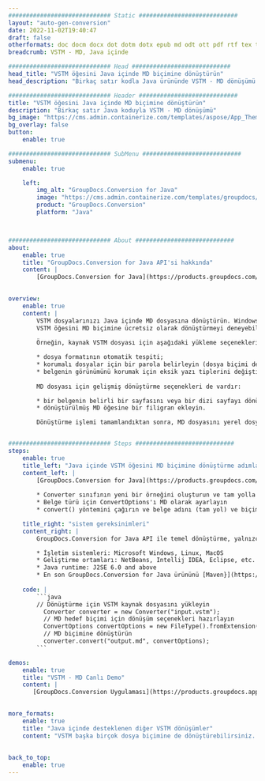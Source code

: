```yaml
---
############################# Static ############################
layout: "auto-gen-conversion"
date: 2022-11-02T19:40:47
draft: false
otherformats: doc docm docx dot dotm dotx epub md odt ott pdf rtf tex txt vdx vsdm vsdx vssm vssx vstm vstx vsx vtx xps
breadcrumb: VSTM - MD, Java içinde

############################# Head ############################
head_title: "VSTM öğesini Java içinde MD biçimine dönüştürün"
head_description: "Birkaç satır kodla Java ürününde VSTM - MD dönüşümü. Java için GroupDocs belge dönüştürme API'sini kullanarak 160'tan fazla dosya biçimini dönüştürün"

############################# Header ############################
title: "VSTM öğesini Java içinde MD biçimine dönüştürün"
description: "Birkaç satır Java koduyla VSTM - MD dönüşümü"
bg_image: "https://cms.admin.containerize.com/templates/aspose/App_Themes/V3/images/bg/header1.png"
bg_overlay: false
button:
    enable: true

############################# SubMenu ############################
submenu:
    enable: true

    left:
        img_alt: "GroupDocs.Conversion for Java"
        image: "https://cms.admin.containerize.com/templates/groupdocs/images/product-logos/90x90-noborder/groupdocs-conversion-java.png"
        product: "GroupDocs.Conversion"
        platform: "Java"



############################# About ############################
about:
    enable: true
    title: "GroupDocs.Conversion for Java API'si hakkında"
    content: |
        [GroupDocs.Conversion for Java](https://products.groupdocs.com/conversion/java/), Microsoft Office, OpenDocument, PDF, HTML, e-posta, CAD gibi popüler görüntü ve belge biçimleri arasında dönüştürme yapmak için gelişmiş bir dosya biçimi dönüştürme API'sidir. ve sadece birkaç satır kodla çok daha fazlası. Yerel API, orijinal belgelerin biçimlerini otomatik olarak algılar ve dönüştürülen belgeleri özelleştirmek için birçok seçenek sunar. Bir belgeden bilgi çıkarma işlevinin yanı sıra, varsayılan olarak dönüştürme sonuçlarının yerel diske önbelleğe alınmasını da destekler. Ancak, uygun arabirimler (Amazon S3, Dropbox, Google Drive, Windows Azure, Reddis veya diğerleri) uygulanarak her tür önbellek depolaması desteklenebilir.
    

overview:
    enable: true
    content: |
        VSTM dosyalarınızı Java içinde MD dosyasına dönüştürün. Windows, Linux, macOS gibi seçtiğiniz herhangi bir platformda yalnızca birkaç satır Java kodu gerekir.
        VSTM öğesini MD biçimine ücretsiz olarak dönüştürmeyi deneyebilir ve dönüşüm sonuçlarının kalitesini değerlendirebilirsiniz. Basit dosya dönüştürme komut dosyalarının yanı sıra, VSTM kaynak dosyasını yüklemek ve MD çıktısını depolamak için daha karmaşık seçenekleri deneyebilirsiniz. 
        
        Örneğin, kaynak VSTM dosyası için aşağıdaki yükleme seçeneklerini kullanabilirsiniz:

        * dosya formatının otomatik tespiti;
        * korumalı dosyalar için bir parola belirleyin (dosya biçimi destekliyorsa);
        * belgenin görünümünü korumak için eksik yazı tiplerini değiştirin.
        
        MD dosyası için gelişmiş dönüştürme seçenekleri de vardır:

        * bir belgenin belirli bir sayfasını veya bir dizi sayfayı dönüştürmek;
        * dönüştürülmüş MD öğesine bir filigran ekleyin.

        Dönüştürme işlemi tamamlandıktan sonra, MD dosyasını yerel dosya yolunuza veya FTP, Amazon S3, Google Drive, Dropbox vb. gibi herhangi bir üçüncü taraf depolama alanına kaydedebilirsiniz. Lütfen dikkat - VSTM dönüştürmek için MD için MS Office, Open Office, Adobe Acrobat Reader vb. gibi herhangi bir ek yazılım yüklemeniz gerekmez.


############################# Steps ############################
steps:
    enable: true
    title_left: "Java içinde VSTM öğesini MD biçimine dönüştürme adımları"
    content_left: |
        [GroupDocs.Conversion for Java](https://products.groupdocs.com/conversion/java/), geliştiricilerin birkaç satır kodla VSTM dosyasını MD dosyasına kolayca dönüştürmesine olanak tanır.
        
        * Converter sınıfının yeni bir örneğini oluşturun ve tam yolla VSTM dosyasını yükleyin
        * Belge türü için ConvertOptions'ı MD olarak ayarlayın
        * convert() yöntemini çağırın ve belge adını (tam yol) ve biçimi (MD) parametre olarak iletin

    title_right: "sistem gereksinimleri"
    content_right: |
        GroupDocs.Conversion for Java API ile temel dönüştürme, yalnızca birkaç satır kodla yapılabilir. API'lerimiz tüm büyük platformlarda ve işletim sistemlerinde desteklenir. Aşağıdaki kodu çalıştırmadan önce, sisteminizde aşağıdaki ön koşulların kurulu olduğundan emin olun.

        * İşletim sistemleri: Microsoft Windows, Linux, MacOS
        * Geliştirme ortamları: NetBeans, Intellij IDEA, Eclipse, etc.
        * Java runtime: J2SE 6.0 and above
        * En son GroupDocs.Conversion for Java ürününü [Maven}](https://repository.groupdocs.com/webapp/#/artifacts/browse/tree/General/repo/com/groupdocs/groupdocs-conversion) adresinden edinin
         
    code: |
        ```java    
        // Dönüştürme için VSTM kaynak dosyasını yükleyin
          Converter converter = new Converter("input.vstm");
          // MD hedef biçimi için dönüşüm seçenekleri hazırlayın
          ConvertOptions convertOptions = new FileType().fromExtension("md").getConvertOptions();
          // MD biçimine dönüştürün
          converter.convert("output.md", convertOptions);
        ```

demos:
    enable: true
    title: "VSTM - MD Canlı Demo"
    content: |
       [GroupDocs.Conversion Uygulaması](https://products.groupdocs.app/conversion/family) web sitemizi ziyaret edin ve VSTM - MD dönüşümünü şimdi deneyin. Ücretsiz demo aşağıdaki avantajlara sahiptir
          

more_formats:
    enable: true
    title: "Java içinde desteklenen diğer VSTM dönüşümler"
    content: "VSTM başka birçok dosya biçimine de dönüştürebilirsiniz. Lütfen aşağıdaki listeye bakın."
       
       
back_to_top:
    enable: true
---
```

